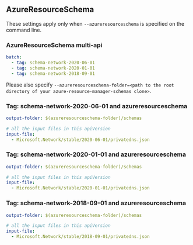 ## AzureResourceSchema

These settings apply only when `--azureresourceschema` is specified on the command line.

### AzureResourceSchema multi-api

``` yaml $(azureresourceschema) && $(multiapi)
batch:
  - tag: schema-network-2020-06-01
  - tag: schema-network-2020-01-01
  - tag: schema-network-2018-09-01

```

Please also specify `--azureresourceschema-folder=<path to the root directory of your azure-resource-manager-schemas clone>`.

### Tag: schema-network-2020-06-01 and azureresourceschema

``` yaml $(tag) == 'schema-network-2020-06-01' && $(azureresourceschema)
output-folder: $(azureresourceschema-folder)/schemas

# all the input files in this apiVersion
input-file:
  - Microsoft.Network/stable/2020-06-01/privatedns.json

```

### Tag: schema-network-2020-01-01 and azureresourceschema

``` yaml $(tag) == 'schema-network-2020-01-01' && $(azureresourceschema)
output-folder: $(azureresourceschema-folder)/schemas

# all the input files in this apiVersion
input-file:
  - Microsoft.Network/stable/2020-01-01/privatedns.json

```

### Tag: schema-network-2018-09-01 and azureresourceschema

``` yaml $(tag) == 'schema-network-2018-09-01' && $(azureresourceschema)
output-folder: $(azureresourceschema-folder)/schemas

# all the input files in this apiVersion
input-file:
  - Microsoft.Network/stable/2018-09-01/privatedns.json

```
